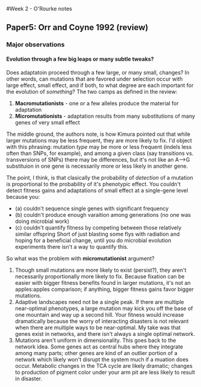 #Week 2 - O'Rourke notes  

## Paper5: Orr and Coyne 1992 (review)

### Major observations

#### Evolution through a few big leaps or many subtle tweaks?
Does adaptatoin proceed through a few large, or many small, changes? In other words, can mutations that are favored under selection occur with large effect, small effect, and if both, to what degree are each important for the evolution of *something*? The two camps as defined in the review:  
1. **Macromutationists** - one or a few alleles produce the material for adaptation  
2. **Micromutationists** - adaptation results from many substitutions of many genes of very small effect  

The middle ground, the authors note, is how Kimura pointed out that while larger mutations may be less frequent, they are more likely to fix. I'd object with this phrasing: mutation *type* may be more or less frequent (indels less often than SNPs, for example), and among a given class (say transitions vs. transversions of SNPs) there may be differences, but it's not like an A-->G substituion in one gene is necessarily more or less likely in another gene.  

The point, I think, is that clasically the probability of *detection* of a mutation is proportional to the probability of it's phenotypic effect. You couldn't detect fitness gains and adaptations of small effect at a single-gene level because you:  
- (a) couldn't sequence single genes with significant frequency
- (b) couldn't produce enough varaition among generations (no one was doing microbial work)
- (c) couldn't quantify fitness by competing between those relatively similar offspring
Short of just blasting some flys with radiation and hoping for a beneficial change, until you do microbial evolution experiments there isn't a way to quantify this.  

So what was the problem with **micromutationist** argument?  
1. Though small mutations are more likely to exist (persist?), they aren't necessarily proportionally more likely to fix. Because fixation can be easier with bigger fitness benefits found in larger mutations, it's not an apples:apples comparison; if anything, bigger fitness gains favor bigger mutations.  
2. Adaptive landscapes need not be a single peak. If there are multiple near-optimal phenotypes, a large mutation may kick you off the base of one mountain and way up a second hill. Your fitness would increase dramatically because the worry of interacting disasters is not relevant when there are multiple ways to be near-optimal. My take was that genes exist in networks, and there isn't always a single optimal network.  
3. Mutations aren't uniform in dimensionality. This goes back to the network idea. Some genes act as central hubs where they integrate among many parts; other genes are kind of an outlier portion of a network which likely won't disrupt the system much if a muation does occur. Metabolic changes in the TCA cycle are likely dramatic; changes to production of pigment color under your arm pit are less likely to result in disaster.  

